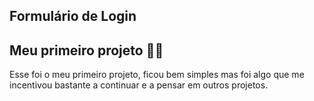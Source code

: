 ## Formulário de Login
## Meu primeiro projeto 🏋️‍♂️
Esse foi o meu primeiro projeto, ficou bem simples mas foi algo que me incentivou bastante a continuar e a pensar em outros projetos.
